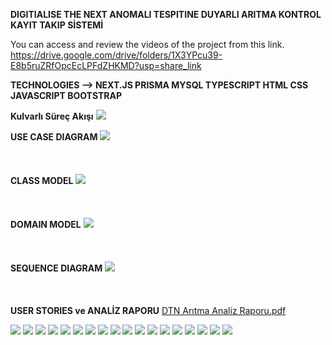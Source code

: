 **DIGITIALISE THE NEXT ANOMALI TESPITINE DUYARLI ARITMA KONTROL KAYIT TAKIP SİSTEMİ**

You can access and review the videos of the project from this link.
https://drive.google.com/drive/folders/1X3YPcu39-E8b5ruZRfOpcEcLPFdZHKMD?usp=share_link


**TECHNOLOGIES --> NEXT.JS PRISMA MYSQL TYPESCRIPT HTML CSS JAVASCRIPT BOOTSTRAP**



**Kulvarlı Süreç Akışı**
<a href='https://www.linkpicture.com/view.php?img=LPic64c3658a4d7c62006053579'><img src='https://www.linkpicture.com/q/SequenceDiagram.png' type='image'></a>

**USE CASE DIAGRAM**
<a href='https://www.linkpicture.com/view.php?img=LPic64c365d392f8f624180677'><img src='https://www.linkpicture.com/q/UseCaseDiagram.png' type='image'></a>
<br/>
<br/>
<br/>
<br/>
**CLASS MODEL**
<a href='https://www.linkpicture.com/view.php?img=LPic64c3661ae79e31998055823'><img src='https://www.linkpicture.com/q/ClassModel.png' type='image'></a>
<br/>
<br/>
<br/>
<br/>
**DOMAIN MODEL**
<a href='https://www.linkpicture.com/view.php?img=LPic64c365f5b83141483560321'><img src='https://www.linkpicture.com/q/DomainModel_1.png' type='image'></a>
<br/>
<br/>
<br/>
<br/>
**SEQUENCE DIAGRAM**
<a href='https://www.linkpicture.com/view.php?img=LPic64c3662dedf49770699132'><img src='https://www.linkpicture.com/q/SequenceDiagram_1.png' type='image'></a>
<br/>
<br/>
<br/>
<br/>
**USER STORIES ve ANALİZ RAPORU**
[DTN Arıtma Analiz Raporu.pdf](https://github.com/emircankaragoz/aritma-kontrol-takip-sistemi/files/12182882/DTN.Aritma.Analiz.Raporu.pdf)


<a href='https://www.linkpicture.com/view.php?img=LPic64c367f635bf01654634305'><img src='https://www.linkpicture.com/q/Ekran-goruntusu-2023-07-28-095911.png' type='image'></a>
<a href='https://www.linkpicture.com/view.php?img=LPic64c3683d622ba1799745307'><img src='https://www.linkpicture.com/q/Ekran-goruntusu-2023-07-28-095919.png' type='image'></a>
<a href='https://www.linkpicture.com/view.php?img=LPic64c368502472c637476380'><img src='https://www.linkpicture.com/q/Ekran-goruntusu-2023-07-28-095922.png' type='image'></a>
<a href='https://www.linkpicture.com/view.php?img=LPic64c36870e347f1451948595'><img src='https://www.linkpicture.com/q/Ekran-goruntusu-2023-07-28-095927.png' type='image'></a>
<a href='https://www.linkpicture.com/view.php?img=LPic64c3688100c6d2000836635'><img src='https://www.linkpicture.com/q/Ekran-goruntusu-2023-07-28-095930.png' type='image'></a>
<a href='https://www.linkpicture.com/view.php?img=LPic64c3689ced203777485711'><img src='https://www.linkpicture.com/q/Ekran-goruntusu-2023-07-28-095939.png' type='image'></a>
<a href='https://www.linkpicture.com/view.php?img=LPic64c368d6b2486578746126'><img src='https://www.linkpicture.com/q/Ekran-goruntusu-2023-07-28-095942.png' type='image'></a>
<a href='https://www.linkpicture.com/view.php?img=LPic64c368d6b2486578746126'><img src='https://www.linkpicture.com/q/Ekran-goruntusu-2023-07-28-095945.png' type='image'></a>
<a href='https://www.linkpicture.com/view.php?img=LPic64c368d6b2486578746126'><img src='https://www.linkpicture.com/q/Ekran-goruntusu-2023-07-28-095947.png' type='image'></a>
<a href='https://www.linkpicture.com/view.php?img=LPic64c368d6b2486578746126'><img src='https://www.linkpicture.com/q/Ekran-goruntusu-2023-07-28-095950.png' type='image'></a>
<a href='https://www.linkpicture.com/view.php?img=LPic64c368d6b2486578746126'><img src='https://www.linkpicture.com/q/Ekran-goruntusu-2023-07-28-095953.png' type='image'></a>
<a href='https://www.linkpicture.com/view.php?img=LPic64c368d6b2486578746126'><img src='https://www.linkpicture.com/q/Ekran-goruntusu-2023-07-28-095955.png' type='image'></a>
<a href='https://www.linkpicture.com/view.php?img=LPic64c368d6b2486578746126'><img src='https://www.linkpicture.com/q/Ekran-goruntusu-2023-07-28-095957.png' type='image'></a>
<a href='https://www.linkpicture.com/view.php?img=LPic64c368d6b2486578746126'><img src='https://www.linkpicture.com/q/Ekran-goruntusu-2023-07-28-095959.png' type='image'></a>
<a href='https://www.linkpicture.com/view.php?img=LPic64c368d6b2486578746126'><img src='https://www.linkpicture.com/q/Ekran-goruntusu-2023-07-28-100002.png' type='image'></a>
<a href='https://www.linkpicture.com/view.php?img=LPic64c368d6b2486578746126'><img src='https://www.linkpicture.com/q/Ekran-goruntusu-2023-07-28-100004.png' type='image'></a>
<a href='https://www.linkpicture.com/view.php?img=LPic64c368d6b2486578746126'><img src='https://www.linkpicture.com/q/Ekran-goruntusu-2023-07-28-100008.png' type='image'></a>
<a href='https://www.linkpicture.com/view.php?img=LPic64c368d6b2486578746126'><img src='https://www.linkpicture.com/q/Ekran-goruntusu-2023-07-28-100011.png' type='image'></a>


















